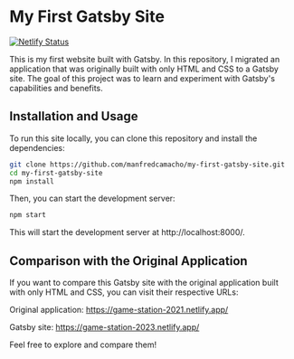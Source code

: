# My First Gatsby Site

[![Netlify Status](https://api.netlify.com/api/v1/badges/7312b674-3d0a-4db9-9cf9-c6bcd74ed9ba/deploy-status)](https://app.netlify.com/sites/game-station-2023/deploys)

This is my first website built with Gatsby. In this repository, I migrated an application that was originally built with only HTML and CSS to a Gatsby site. The goal of this project was to learn and experiment with Gatsby's capabilities and benefits.

## Installation and Usage

To run this site locally, you can clone this repository and install the dependencies:

```sh
git clone https://github.com/manfredcamacho/my-first-gatsby-site.git
cd my-first-gatsby-site
npm install
```

Then, you can start the development server:

```sh
npm start
```

This will start the development server at http://localhost:8000/.

## Comparison with the Original Application

If you want to compare this Gatsby site with the original application built with only HTML and CSS, you can visit their respective URLs:

Original application: https://game-station-2021.netlify.app/

Gatsby site: https://game-station-2023.netlify.app/

Feel free to explore and compare them!

